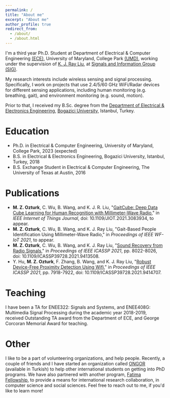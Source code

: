 ```yaml
---
permalink: /
title: "About me"
excerpt: "About me"
author_profile: true
redirect_from: 
  - /about/
  - /about.html
---
```


I'm a third year Ph.D. Student at Department of Electrical & Computer Engineering [(ECE)](https://ece.umd.edu/), University of Maryland, College Park [(UMD)](https://umd.edu/), working under the supervision of [K. J. Ray Liu](http://www.cspl.umd.edu/kjrliu/), at [Signals and Information Group (SIG)](http://sig.umd.edu/).

My research interests include wireless sensing and signal processing. Specifically, I work on projects that use 2.4/5/60 GHz WiFi/Radar devices for different sensing applications, including human monitoring (e.g. breathing, gait), and environment monitoring (e.g. sound, motion).

Prior to that, I received my B.Sc. degree from the [Department of Electrical & Electronics Engineering](https://ee.boun.edu.tr/), [Bogazici University](http://boun.edu.tr/en-US/Index), Istanbul, Turkey.

# Education
* Ph.D. in Electrical & Computer Engineering, University of Maryland, College Park, 2023 (expected)
* B.S. in Electrical & Electronics Engineering, Bogazici University, Istanbul, Turkey, 2018
* B.S. Exchange Student in Electrical & Computer Engineering, The University of Texas at Austin, 2016

# Publications
* **M. Z. Ozturk**, C. Wu, B. Wang, and K. J. R. Liu, "[GaitCube: Deep Data Cube Learning for Human Recognition with Millimeter-Wave Radio](https://ieeexplore.ieee.org/document/9440988)," in *IEEE Internet of Things Journal*, doi: 10.1109/JIOT.2021.3083934, to appear.
* **M. Z. Ozturk**, C. Wu, B. Wang, and K. J. Ray Liu, "Gait-Based People Identification Using Millimeter-Wave Radio," in *Proceedings of IEEE WF-IoT 2021*, to appear.
* **M. Z. Ozturk**, C. Wu, B. Wang, and K. J. Ray Liu, "[Sound Recovery from Radio Signals](https://ieeexplore.ieee.org/document/9413508)," in *Proceedings of IEEE ICASSP 2021*, pp. 8022-8026, doi: 10.1109/ICASSP39728.2021.9413508.
* Y. Hu, **M. Z. Ozturk**, F. Zhang, B. Wang, and K. J. Ray Liu, "[Robust Device-Free Proximity Detection Using Wifi](https://ieeexplore.ieee.org/document/9414707)," in *Proceedings of IEEE ICASSP 2021*, pp. 7918-7922, doi: 10.1109/ICASSP39728.2021.9414707.

# Teaching
I have been a TA for ENEE322: Signals and Systems, and ENEE408G: Multimedia Signal Processing during the academic year 2018-2019, received Outstanding TA award from the Department of ECE, and George Corcoran Memorial Award for teaching.

# Other
I like to be a part of volunteering organizations, and help people. Recently, a couple of friends and I have started an organization called [ONGOR](https://www.oncugonuller.com/) (available in Turkish) to help other international students on getting into PhD programs. We have also partnered with another program, [Fatima Fellowship](http://fatimafellowship.com/), to provide a means for international research collaboration, in computer science and social sciences. Feel free to reach out to me, if you'd like to learn more! 

